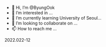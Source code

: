 - 👋 Hi, I’m @ByungOok
- 👀 I’m interested in ...
- 🌱 I’m currently learning University of Seoul...
- 💞️ I’m looking to collaborate on ...
- 📫 How to reach me ...

<!---
ByungOok/ByungOok is a ✨ special ✨ repository because its `README.md` (this file) appears on your GitHub profile.
You can click the Preview link to take a look at your changes.
--->

2022.022-12
